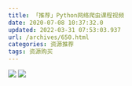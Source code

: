 ```yaml
---
title: 「推荐」Python网络爬虫课程视频
date: 2020-07-08 10:37:32.0
updated: 2022-03-31 07:53:03.937
url: /archives/650.html
categories: 资源推荐
tags: 资源购买
---
```




![](https://images-aiyc-1301641396.cos.ap-guangzhou.myqcloud.com/20200708103255.png) ![](https://images-aiyc-1301641396.cos.ap-guangzhou.myqcloud.com/20200708103305.png)